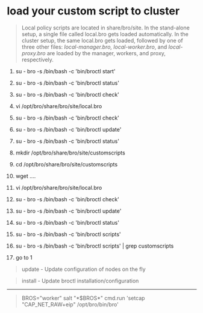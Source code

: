 # load your custom script to cluster

> Local policy scripts are located in share/bro/site. In the stand-alone setup, a single file called local.bro gets loaded automatically. In the cluster setup, the same local.bro gets loaded, followed by one of three other files: *local-manager.bro, local-worker.bro*, and *local-proxy.bro* are loaded by the manager, workers, and proxy, respectively.


1. su - bro -s /bin/bash -c 'bin/broctl start'
1. su - bro -s /bin/bash -c 'bin/broctl status'
1. su - bro -s /bin/bash -c 'bin/broctl check'
1. vi /opt/bro/share/bro/site/local.bro
1. su - bro -s /bin/bash -c 'bin/broctl check'
1. su - bro -s /bin/bash -c 'bin/broctl update'
1. su - bro -s /bin/bash -c 'bin/broctl status'



1. mkdir /opt/bro/share/bro/site/customscripts
1. cd /opt/bro/share/bro/site/customscripts
1. wget ....
1. vi /opt/bro/share/bro/site/local.bro
1. su - bro -s /bin/bash -c 'bin/broctl check'
1. su - bro -s /bin/bash -c 'bin/broctl update'
1. su - bro -s /bin/bash -c 'bin/broctl status'
1. su - bro -s /bin/bash -c 'bin/broctl scripts'
1. su - bro -s /bin/bash -c 'bin/broctl scripts' | grep customscripts
1. go to 1

> update                  - Update configuration of nodes on the fly

> install                          - Update broctl installation/configuration

----

> BROS="worker"
> salt "\*$BROS\*" cmd.run 'setcap "CAP_NET_RAW+eip" /opt/bro/bin/bro'
